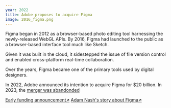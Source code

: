 ```yaml
---
year: 2022
title: Adobe proposes to acquire Figma
image: 2016_figma.png
---
```


Figma began in 2012 as a browser-based photo editing tool harnessing the
newly-released WebGL APIs. By 2016, Figma had launched to the public as a
browser-based interface tool much like Sketch.

Given it was built in the cloud, it sidestepped the issue of file version
control and enabled cross-platform real-time collaboration.

Over the years, Figma became one of the primary tools used by digital designers.

In 2022, Adobe announced its intention to acquire Figma for $20 billion.
In 2023, the [merger was abandonded](https://www.figma.com/blog/figma-adobe-abandon-proposed-merger/)

<a href="https://techcrunch.com/2013/06/26/21-years-4-million-dollars/" target="_blank">Early
funding announcement↗</a>
<a href="https://adamnash.blog/2022/09/16/figma-a-random-walk-in-palo-alto/" target="_blank">Adam
Nash's story about Figma↗</a>

